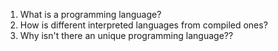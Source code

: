 1. What is a programming language?
1. How is different interpreted languages from compiled ones?
1. Why isn't there an unique programming language??
